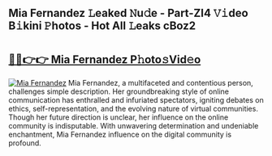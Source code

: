 ## Mia Fernandez 𝙻eaked 𝙽u𝚍e - Part-ZI4 𝚅𝚒deo B𝚒kini 𝙿hotos - Hot All 𝙻eaks cBoz2

# <h2><a href="http://ld2oxim.urlbe.top/?page=Mia+Fernandez">🔗🔗👉👉 Mia Fernandez P𝚑oto𝚜Vid𝚎o</a></h2>

[![Mia Fernandez](https://i.imgur.com/eBuTRDB.gif)](http://ld2oxim.urlbe.top/?page=Mia+Fernandez)
Mia Fernandez, a multifaceted and contentious person, challenges simple description. Her groundbreaking style of online communication has enthralled and infuriated spectators, igniting debates on ethics, self-representation, and the evolving nature of virtual communities. Though her future direction is unclear, her influence on the online community is indisputable. With unwavering determination and undeniable enchantment, Mia Fernandez influence on the digital community is profound.
